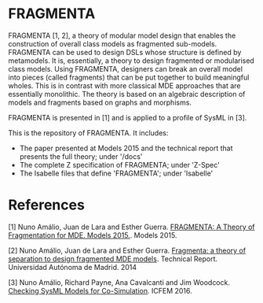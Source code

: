 # FRAGMENTA

FRAGMENTA [1, 2], a theory of modular model design that enables the construction of overall class models as fragmented sub-models. FRAGMENTA can be used to design DSLs whose structure is defined by metamodels. It is, essentially, a theory to design fragmented or modularised class models. Using FRAGMENTA, designers can break an overall model into pieces (called fragments) that can be put together to build meaningful wholes. This is in contrast with more classical MDE approaches that are essentially monolithic. The theory is based on an algebraic description of models and fragments based on graphs and morphisms.

FRAGMENTA is presented in [1] and is applied to a profile of SysML in [3].

This is the repository of FRAGMENTA. It includes:
* The paper presented at Models 2015 and the technical report that presents the full theory; under '/docs'
* The complete Z specification of FRAGMENTA; under 'Z-Spec'
* The Isabelle files that define 'FRAGMENTA'; under 'Isabelle'

# References
[1] Nuno Amálio, Juan de Lara and Esther Guerra. [FRAGMENTA: A Theory of Fragmentation for MDE. Models 2015.](docs/MODELS2015-article.pdf). Models 2015.

[2] Nuno Amálio, Juan de Lara and Esther Guerra. [Fragmenta: a theory of separation to design fragmented MDE models](docs/fragmenta-tr.pdf). Technical Report. Universidad Autónoma de Madrid. 2014

[3] Nuno Amálio, Richard Payne, Ana Cavalcanti and Jim Woodcock. [Checking SysML Models for Co-Simulation](docs/paper-icfem2016.pdf). ICFEM 2016.
